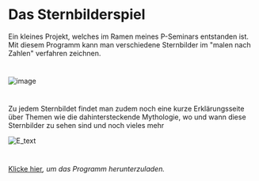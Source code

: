 # Das Sternbilderspiel

Ein kleines Projekt, welches im Ramen meines P-Seminars entstanden ist. 
Mit diesem Programm kann man verschiedene Sternbilder im "malen nach Zahlen" verfahren zeichnen.
#

![image](https://user-images.githubusercontent.com/89604800/205952729-4517b491-9e0c-4f74-93d3-86f15ecf98bf.png)
#
Zu jedem Sternbildet findet man zudem noch eine kurze Erklärungsseite über Themen wie die dahintersteckende Mythologie, wo und wann diese Sternbilder zu sehen sind und noch vieles mehr

![E_text](https://user-images.githubusercontent.com/89604800/205953457-566ecc1b-b4b7-4a2d-938b-7a3b72decc58.png)
#
[Klicke hier](https://github.com/PanicCoder/Star_constellation/releases/tag/v.1)_, um das Programm herunterzuladen._
